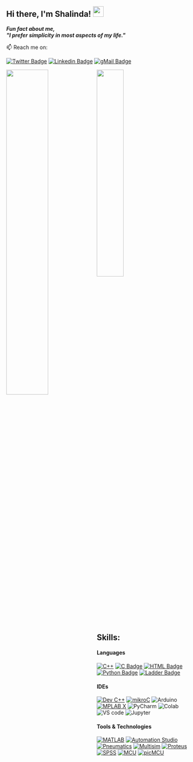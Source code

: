 ## Hi there, I'm Shalinda! <img src="https://user-images.githubusercontent.com/1303154/88677602-1635ba80-d120-11ea-84d8-d263ba5fc3c0.gif" width="28px" height="28px"/>
_**Fun fact about me, <br>
"I prefer simplicity in most aspects of my life."**_

:mailbox: Reach me on:

[![Twitter Badge](https://img.shields.io/badge/-@rnshalinda-1ca0f1?style=flat&labelColor=1ca0f1&logo=twitter&logoColor=white&link=https://twitter.com/Ipenywis)](https://twitter.com/rnshalinda) 
[![Linkedin Badge](https://img.shields.io/badge/-Shalinda-0e76a8?style=flat&labelColor=0e76a8&logo=linkedin&logoColor=white)](https://www.linkedin.com/in/rnshalinda/) 
[![gMail Badge](https://img.shields.io/badge/-nsrhewa-c0392b?style=flat&labelColor=c0392b&logo=gmail&logoColor=white)](mailto:nsrhewa@gmail.com)
<!--[![insta Badge](https://img.shields.io/badge/-@nxshalinda-e84393?style=flat&labelColor=e84393&logo=instagram&logoColor=white)](https://instagram.com/nxshalinda?igshid=ZGUzMzM3NWJiOQ==) -->



<picture>
<source
  srcset="https://github-readme-stats.vercel.app/api?username=rnshalinda&show_icons=true&theme=dark"     
  media="(prefers-color-scheme: dark)"
/>
<source
  srcset="https://github-readme-stats.vercel.app/api?username=rnshalinda&show_icons=true"
  media="(prefers-color-scheme: light), (prefers-color-scheme: no-preference)"
/>
<img align ="left" width="47%" src="https://github-readme-stats.vercel.app/api?username=rnshalinda" />
</picture>

<img align ="top" width="37.5%" src="https://github-readme-stats.vercel.app/api/top-langs/?username=rnshalinda&size_weight=0.5&count_weight=0.5" />
<!--<br> line break -->

## Skills:

#### Languages

[![C++](https://img.shields.io/badge/c++-%2300599C.svg?style=for-the-badge&logo=c%2B%2B&logoColor=white)](#) 
[![C Badge](https://img.shields.io/badge/c-%2300599C.svg?style=for-the-badge&logo=c&logoColor=white)](#) 
[![HTML Badge](https://img.shields.io/badge/html5-%23E34F26.svg?style=for-the-badge&logo=html5&logoColor=white)](#) 
[![Python Badge](https://img.shields.io/badge/python-3670A0?style=for-the-badge&logo=python&logoColor=ffdd54)](#)
[![Ladder Badge](https://img.shields.io/badge/Ladder-%23E34F26.svg?style=for-the-badge&logo=ladder&logoColor=white)](#) 

#### IDEs

[![Dev C++](https://img.shields.io/badge/-Dev--C%2B%2B-%231178d4?style=flat-square)](#)
[![mikroC](https://img.shields.io/badge/-mikroC%20PRO-%23f44336?style=flat-square)](#)
![Arduino](https://img.shields.io/badge/ARDUINO-143?style=flat-square&logo=Arduino&logoColor=white&color=white&labelColor=0bccc2)
[![MPLAB X](https://img.shields.io/badge/-MPLAB%C2%AEX%20IDE-445d6e?style=flat-square)](#)
![PyCharm](https://img.shields.io/badge/PYCHARM-143?style=flat-square&logo=Pycharm&logoColor=black&color=f1e232&labelColor=08e703)
![Colab](https://img.shields.io/badge/Colab-whitesmoke?style=flat-square&logo=googlecolab&labelColor=gray)
![VS code](https://img.shields.io/badge/_Code-blue?style=flat-square&label=VS&labelColor=blue&color=gray)
![Jupyter](https://img.shields.io/badge/Jupyter-white?style=flat-square&logo=jupyter&logoColor=black&labelColor=white&color=%23F37626)





#### Tools & Technologies

[![MATLAB](https://img.shields.io/badge/MATLAB-SIMULINK-df6a11?style=flat-square)](#)
[![Automation Studio](https://img.shields.io/badge/-Automation%20Studio-%232986cc?style=flat-square)](#)
[![Pneumatics](https://img.shields.io/badge/-Pneumatics-%23239873?style=flat-square)](#)
[![Multisim](https://img.shields.io/badge/NI-Multisim-%23681fac?style=flat-square)](#)
[![Proteus](https://img.shields.io/badge/-PROTEUS%208.0-%2334819b?style=flat-square)](#)
[![SPSS](https://img.shields.io/badge/IBM%20-SPSS%20-%234e9be1?style=flat-square)](#)
[![MCU](https://img.shields.io/badge/NodeMCU-Arduino%20UNO-%230cbcb3?style=flat-square)](#)
[![picMCU](https://img.shields.io/badge/PIC-MCU-%23e68d31?style=flat-square)](#)


              
